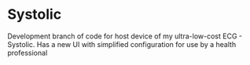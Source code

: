 # Systolic
Development branch of code for host device of my ultra-low-cost ECG - Systolic. Has a new UI with simplified configuration for use by a health professional
